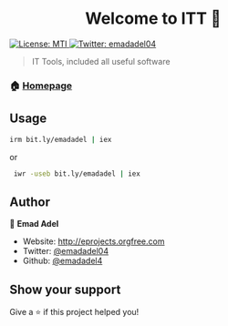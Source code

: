 <h1 align="center">Welcome to ITT 👋</h1>
<p>
  <a href="#">
    <img alt="License: MTI" src="https://img.shields.io/badge/License-MTI-yellow.svg" />
  </a>
  <a href="https://twitter.com/emadadel04" target="_blank">
    <img alt="Twitter: emadadel04" src="https://img.shields.io/twitter/follow/emadadel04.svg?style=social" />
  </a>
</p>

> IT Tools, included all useful software

### 🏠 [Homepage](https://emadadel4.github.io/ITT/)

## Usage

```sh
irm bit.ly/emadadel | iex 
```
or
```sh
 iwr -useb bit.ly/emadadel | iex 
```



## Author

👤 **Emad Adel**

* Website: http://eprojects.orgfree.com
* Twitter: [@emadadel04](https://twitter.com/emadadel04)
* Github: [@emadadel4](https://github.com/emadadel4)

## Show your support
Give a ⭐️ if this project helped you!

